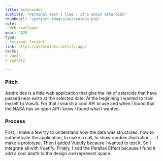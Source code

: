 ```yaml
---
title: Astéroides
subtitle: "Personal Test | Clue : it's about asteroids"
thumbnail: "/project-images/asteroides.png"
role:
- Web developer 
year: 2020
type:
- Personal Project
link: https://asteroides.netlify.app/
techs:
- VueJS
- Vuetify

---
```

### Pitch
Astéroides is a little web application that give the list of asteroids that have passed near earth at the selected date.
At the beginning I wanted to train myself to VueJS. For that I search a cool API to use and when I found that the NASA has 
an open API I knew I found what I wanted.

### Process
First, I make a few try to understand how the data was structured, how to authenticate the application, to make a call, 
to show random illustration... : I make a prototype. Then I added Vuetify because I wanted to test it. So I integrate all 
with Vuetify. Finally, I add the Parallax Effect because I fund it add a cool depth to the design and represent space.
